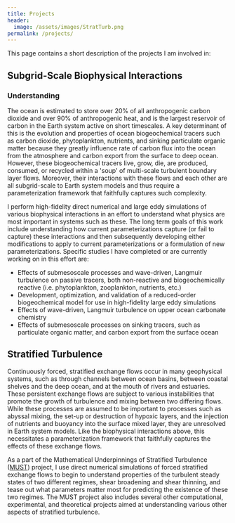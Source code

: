 ```yaml
---
title: Projects
header:
  image: /assets/images/StratTurb.png
permalink: /projects/
---
```


This page contains a short description of the projects I am involved in:

## Subgrid-Scale Biophysical Interactions
### Understanding
The ocean is estimated to store over 20% of all anthropogenic carbon dioxide and over 90% of anthropogenic heat, and is the largest reservoir of carbon in the Earth system active on short timescales. A key determinant of this is the evolution and properties of ocean biogeochemical tracers such as carbon dioxide, phytoplankton, nutrients, and sinking particulate organic matter because they greatly influence rate of carbon flux into the ocean from the atmosphere and carbon export from the surface to deep ocean. However, these biogeochemical tracers live, grow, die, are produced, consumed, or recycled within a 'soup' of multi-scale turbulent boundary layer flows. Moreover, their interactions with these flows and each other are all subgrid-scale to Earth system models and thus require a parameterization framework that faithfully captures such complexity.

I perform high-fidelity direct numerical and large eddy simulations of various biophysical interactions in an effort to understand what physics are most important in systems such as these. The long term goals of this work include understanding how current parameterizations capture (or fail to capture) these interactions and then subsequently developing either modifications to apply to current parameterizations or a formulation of new parameterizations. Specific studies I have completed or are currently working on in this effort are:
* Effects of submesoscale processes and wave-driven, Langmuir turbulence on passive tracers, both non-reactive and biogeochemically reactive (i.e. phytoplankton, zooplankton, nutrients, etc.)
* Development, optimization, and validation of a reduced-order biogeochemical model for use in high-fidelity large eddy simulations
* Effects of wave-driven, Langmuir turbulence on upper ocean carbonate chemistry
* Effects of submesoscale processes on sinking tracers, such as particulate organic matter, and carbon export from the surface ocean

## Stratified Turbulence

Continuously forced, stratified exchange flows occur in many geophysical systems, such as through channels between ocean basins, between coastal shelves and the deep ocean, and at the mouth of rivers and estuaries. These persistent exchange flows are subject to various instabilities that promote the growth of turbulence and mixing between two differing flows. While these processes are assumed to be important to processes such as abyssal mixing, the set-up or destruction of hypoxic layers, and the injection of nutrients and buoyancy into the surface mixed layer, they are unresolved in Earth system models. Like the biophysical interactions above, this necessitates a parameterization framework that faithfully captures the effects of these exchange flows. 

As a part of the Mathematical Underpinnings of Stratified Turbulence ([MUST][1]) project, I use direct numerical simulations of forced stratified exchange flows to begin to understand properties of the turbulent steady states of two different regimes, shear broadening and shear thinning, and tease out what parameters matter most for predicting the existence of these two regimes. The MUST project also includes several other computational, experimental, and theoretical projects aimed at understanding various other aspects of stratified turbulence.

[1]: http://www.damtp.cam.ac.uk//research/env/must/content/index.html